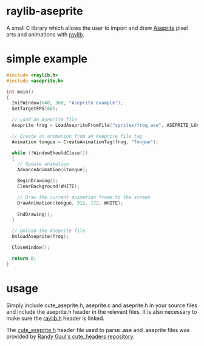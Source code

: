 # raylib-aseprite
A small C library which allows the user to import and draw [Aseprite](https://www.aseprite.org) pixel arts and animations with [raylib](https://www.raylib.com/).

# simple example
``` c
#include <raylib.h>
#include <aseprite.h>

int main()
{
  InitWindow(640, 360, "Aseprite example");
  SetTargetFPS(60);

  // Load an Aseprite file
  Aseprite frog = LoadAsepriteFromFile("sprites/frog.ase", ASEPRITE_LOAD_FRAMES | ASEPRITE_LOAD_TAGS);

  // Create an animation from an Aseprite file tag
  Animation tongue = CreateAnimationTag(frog, "Tongue");

  while (!WindowShouldClose())
  {
    // Update animation
    AdvanceAnimation(&tongue);

    BeginDrawing();
    ClearBackground(WHITE);

    // Draw the current animation frame to the screen
    DrawAnimation(tongue, 312, 172, WHITE);
    
    EndDrawing();
  }

  // Unload the Aseprite file
  UnloadAseprite(frog);

  CloseWindow();

  return 0;
}
```

# usage
Simply include cute_aseprite.h, aseprite.c and aseprite.h in your source files and include the aseprite.h header in the relevant files. It is also necessary to make sure the [raylib.h](https://github.com/raysan5/raylib) header is linked.

The [cute_aseprite.h](https://github.com/RandyGaul/cute_headers/blob/master/cute_aseprite.h) header file used to parse .ase and .aseprite files was provided by [Randy Gaul's cute_headers repository](https://github.com/RandyGaul/cute_headers/tree/master).
